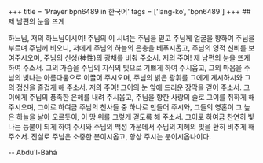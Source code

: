 +++
title = 'Prayer bpn6489 in 한국어'
tags = ['lang-ko', 'bpn6489']
+++
##제 남편의 눈을 뜨게

하느님, 저의 하느님이시여! 주님의 이 시녀는 주님을 믿고 주님께 얼굴을 향하여 주님을 부르며 주님께 비오니, 저에게 주님의 하늘의 은총을 베푸시옵고, 주님의 영적 신비를 보여주시오며, 주님의 신성(神性)의 광채를 비춰 주소서.
저의 주여! 제 남편의 눈을 뜨게 하여 주소서. 그의 가슴을 주님의 지식의 빛으로 기쁘게 하여 주시옵고, 그의 마음을 주님의 빛나는 아름다움으로 이끌어 주시오며, 주님의 밝은 광휘를 그에게 계시하시와 그의 정신을 즐겁게 해 주소서.
저의 주여! 그이의 눈 앞에 드리운 장막을 걷어 주소서. 그이에게 주님의 풍족한 은혜를 내려 주시옵고, 주님을 향한 사랑의 술로 그이를 취하게 해 주시오며, 그이로 하여금 주님의 천사들 중 하나로 만들어 주시와, 그들의 영혼이 그 높은 하늘을 날아 오르듯이, 이 땅 위를 그렇게 걷도록 해 주소서. 그이로 하여금 찬연히 빛나는 등불이 되게 하여 주시와 주님의 백성 가운데서 주님의 지혜의 빛을 환히 비추게 해 주소서.
진실로 주님은 소중한 분이시옵고, 항상 주시는 분이시옵나이다.

-- Abdu'l-Bahá
